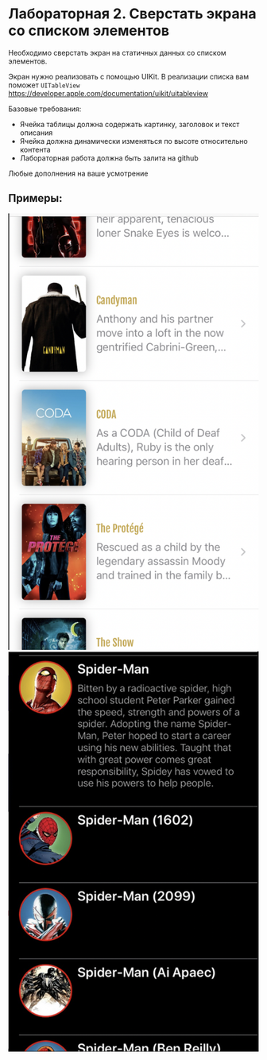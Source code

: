 # Лабораторная 2. Сверстать экрана со списком элементов

Необходимо сверстать экран на статичных данных со списком элементов.

Экран нужно реализовать с помощью UIKit.
В реализации списка вам поможет ```UITableView```
https://developer.apple.com/documentation/uikit/uitableview

Базовые требования:
- Ячейка таблицы должна содержать картинку, заголовок и текст описания
- Ячейка должна динамически изменяться по высоте относительно контента
- Лабораторная работа должна быть залита на github

Любые дополнения на ваше усмотрение 
## Примеры:
![](./Images/4.png)
![](./Images/5.png)